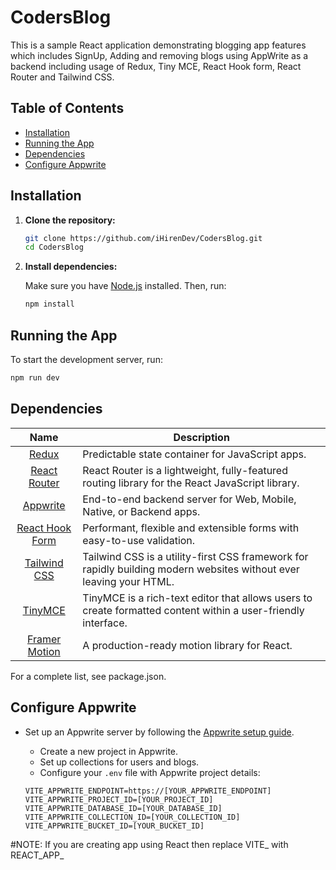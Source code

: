 # CodersBlog

This is a sample React application demonstrating blogging app features which includes SignUp, Adding and removing blogs using AppWrite as a backend including usage of Redux, Tiny MCE, React Hook form, React Router and Tailwind CSS.

## Table of Contents

- [Installation](#installation)
- [Running the App](#running-the-app)
- [Dependencies](#dependencies)
- [Configure Appwrite](#configure-appwrite)

  

## Installation

1. **Clone the repository:**

    ```bash
    git clone https://github.com/iHirenDev/CodersBlog.git 
    cd CodersBlog
    ```

2. **Install dependencies:**

    Make sure you have [Node.js](https://nodejs.org/) installed. Then, run:

    ```bash
    npm install
    ```

## Running the App

To start the development server, run:

```bash
npm run dev
```

## Dependencies

| Name             | Description   |
| :-------------:|--------------|
| [Redux](https://redux.js.org/) | Predictable state container for JavaScript apps.  |
| [React Router](https://reactrouter.com/) | React Router is a lightweight, fully-featured routing library for the React JavaScript library.  |
| [Appwrite](https://appwrite.io/) | End-to-end backend server for Web, Mobile, Native, or Backend apps. |
| [React Hook Form](https://react-hook-form.com/) | Performant, flexible and extensible forms with easy-to-use validation. |
| [Tailwind CSS](https://tailwindcss.com/) | Tailwind CSS is a utility-first CSS framework for rapidly building modern websites without ever leaving your HTML. |
| [TinyMCE](https://www.tiny.cloud/) | TinyMCE is a rich-text editor that allows users to create formatted content within a user-friendly interface. |
| [Framer Motion](https://www.framer.com/motion/) | A production-ready motion library for React. |

For a complete list, see package.json.

## Configure Appwrite

 - Set up an Appwrite server by following the [Appwrite setup guide](https://appwrite.io/docs/getting-started-for-server).
    - Create a new project in Appwrite.
    - Set up collections for users and blogs.
    - Configure your `.env` file with Appwrite project details:
      

    ```plaintext
    VITE_APPWRITE_ENDPOINT=https://[YOUR_APPWRITE_ENDPOINT]
    VITE_APPWRITE_PROJECT_ID=[YOUR_PROJECT_ID]
    VITE_APPWRITE_DATABASE_ID=[YOUR_DATABASE_ID]
    VITE_APPWRITE_COLLECTION_ID=[YOUR_COLLECTION_ID]
    VITE_APPWRITE_BUCKET_ID=[YOUR_BUCKET_ID]
    ```
  #NOTE: If you are creating app using React then replace VITE_ with REACT_APP_
